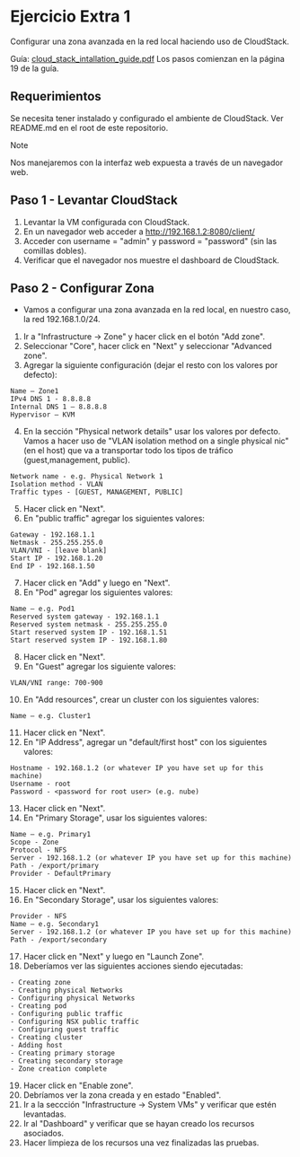# Ejercicio Extra 1

Configurar una zona avanzada en la red local haciendo uso de CloudStack.

Guía: [cloud_stack_intallation_guide.pdf](https://github.com/andresbiso/2025_CELN/blob/main/0_resources/cloud_stack_intallation_guide.pdf)
Los pasos comienzan en la página 19 de la guía.

## Requerimientos

Se necesita tener instalado y configurado el ambiente de CloudStack.
Ver README.md en el root de este repositorio.

> [!NOTE]
> Nos manejaremos con la interfaz web expuesta a través de un navegador web.

## Paso 1 - Levantar CloudStack

1. Levantar la VM configurada con CloudStack.
2. En un navegador web acceder a http://192.168.1.2:8080/client/
3. Acceder con username = "admin" y password = "password" (sin las comillas dobles).
4. Verificar que el navegador nos muestre el dashboard de CloudStack.

## Paso 2 - Configurar Zona

- Vamos a configurar una zona avanzada en la red local, en nuestro caso, la red 192.168.1.0/24.

1. Ir a "Infrastructure -> Zone" y hacer click en el botón "Add zone".
2. Seleccionar "Core", hacer click en "Next" y seleccionar "Advanced zone".
3. Agregar la siguiente configuración (dejar el resto con los valores por defecto):

```config
Name – Zone1
IPv4 DNS 1 - 8.8.8.8
Internal DNS 1 – 8.8.8.8
Hypervisor – KVM
```

4. En la sección "Physical network details" usar los valores por defecto.
   Vamos a hacer uso de "VLAN isolation method on a single physical nic" (en el host) que va a transportar todo los tipos de tráfico (guest,management, public).

```config
Network name - e.g. Physical Network 1
Isolation method - VLAN
Traffic types - [GUEST, MANAGEMENT, PUBLIC]
```

5. Hacer click en "Next".
6. En "public traffic" agregar los siguientes valores:

```config
Gateway - 192.168.1.1
Netmask - 255.255.255.0
VLAN/VNI - [leave blank]
Start IP - 192.168.1.20
End IP - 192.168.1.50
```

7. Hacer click en "Add" y luego en "Next".
8. En "Pod" agregar los siguientes valores:

```config
Name – e.g. Pod1
Reserved system gateway - 192.168.1.1
Reserved system netmask - 255.255.255.0
Start reserved system IP - 192.168.1.51
Start reserved system IP - 192.168.1.80
```

8. Hacer click en "Next".
9. En "Guest" agregar los siguiente valores:

```config
VLAN/VNI range: 700-900
```

10. En "Add resources", crear un cluster con los siguientes valores:

```config
Name – e.g. Cluster1
```

11. Hacer click en "Next".
12. En "IP Address", agregar un "default/first host" con los siguientes valores:

```config
Hostname - 192.168.1.2 (or whatever IP you have set up for this machine)
Username - root
Password - <password for root user> (e.g. nube)
```

13. Hacer click en "Next".
14. En "Primary Storage", usar los siguientes valores:

```config
Name – e.g. Primary1
Scope - Zone
Protocol - NFS
Server - 192.168.1.2 (or whatever IP you have set up for this machine)
Path - /export/primary
Provider - DefaultPrimary
```

15. Hacer click en "Next".
16. En "Secondary Storage", usar los siguientes valores:

```config
Provider - NFS
Name – e.g. Secondary1
Server - 192.168.1.2 (or whatever IP you have set up for this machine)
Path - /export/secondary
```

17. Hacer click en "Next" y luego en "Launch Zone".
18. Deberíamos ver las siguientes acciones siendo ejecutadas:

```
- Creating zone
- Creating physical Networks
- Configuring physical Networks
- Creating pod
- Configuring public traffic
- Configuring NSX public traffic
- Configuring guest traffic
- Creating cluster
- Adding host
- Creating primary storage
- Creating secondary storage
- Zone creation complete
```

19. Hacer click en "Enable zone".
20. Debríamos ver la zona creada y en estado "Enabled".
21. Ir a la seccción "Infrastructure -> System VMs" y verificar que estén levantadas.
22. Ir al "Dashboard" y verificar que se hayan creado los recursos asociados.
23. Hacer limpieza de los recursos una vez finalizadas las pruebas.
